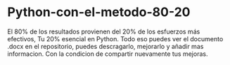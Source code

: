 # Python-con-el-metodo-80-20
El 80% de los resultados provienen del 20% de los esfuerzos más efectivos, Tu 20% esencial en Python.
Todo eso puedes ver el documento .docx en el repositorio, puedes descragarlo, mejorarlo y añadir mas informacion.
Con la condicion de compartir nuevamente tus mejoras.
